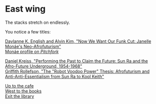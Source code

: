 # East wing

The stacks stretch on endlessly.  

You notice a few titles:  

[Daylanne K. English and Alvin Kim, "Now We Want Our Funk Cut: Janelle Monáe's Neo-Afrofuturism"](english2013.html)  
[Monáe profile on *Pitchfork*](https://pitchfork.com/features/cover-story/reader/janelle-monae/)  

[Daniel Kreiss, "Performing the Past to Claim the Future: Sun Ra and the Afro-Future Underground, 1954-1968"](Kreiss2012.pdf)  
[Griffith Rollefson, "The "Robot Voodoo Power" Thesis: Afrofuturism and Anti-Anti-Essentialism from Sun Ra to Kool Keith"](Rollefson2008.pdf)  

[Up to the cafe](cafe.html)  
[West to the books](books.html)  
[Exit the library](crossroads.html)  
